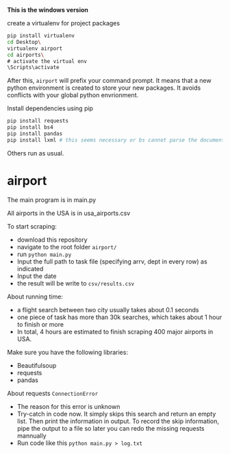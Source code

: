 __This is the windows version__


create a virtualenv for project packages
```sh
pip install virtualenv
cd Desktop\
virtualenv airport
cd airports\
# activate the virtual env
\Scripts\activate
```
After this, `airport` will prefix your command prompt. It means that a new python environment is created to store your
new packages. It avoids conflicts with your global python envrionment.

Install dependencies using pip
```sh
pip install requests
pip install bs4
pip install pandas
pip install lxml # this seems necessary or bs cannot parse the document tree
```

Others run as usual.

# airport
The main program is in main.py

All airports in the USA is in usa_airports.csv

To start scraping:
- download this repository
- navigate to the root folder `airport/`
- run `python main.py`
- Input the full path to task file (specifying arrv, dept in every row) as indicated
- Input the date
- the result will be write to `csv/results.csv`

About running time:
- a flight search between two city usually takes about 0.1 seconds
- one piece of task has more than 30k searches, which takes about 1 hour to finish or more
- In total, 4 hours are estimated to finish scraping 400 major airports in USA.

Make sure you have the following libraries:
- Beautifulsoup
- requests
- pandas

About requests `ConnectionError`
- The reason for this error is unknown
- Try-catch in code now. It simply skips this search and return an empty list. Then print the information in output. To record the skip information, pipe the output to a file so later you can redo the missing requests mannually
- Run code like this
`python main.py > log.txt`
